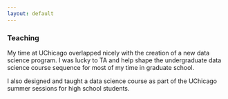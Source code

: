 ```yaml
---
layout: default
---
```



### Teaching

My time at UChicago overlapped nicely with the creation of a new data science program. 
I was lucky to TA and help shape the undergraduate data science course sequence for most of my time in graduate school. 

I also designed and taught a data science course as part of the UChicago summer sessions for high school students. 